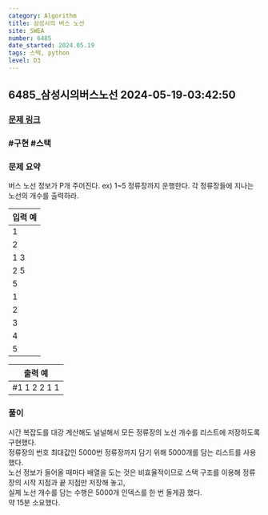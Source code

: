 ```yaml
---
category: Algorithm
title: 삼성시의 버스 노선
site: SWEA
number: 6485
date_started: 2024.05.19
tags: 스택, python
level: D3
---
```


## 6485\_삼성시의버스노선 2024-05-19-03:42:50

### [문제 링크](https://swexpertacademy.com/main/code/problem/problemDetail.do?contestProbId=AWczm7QaACgDFAWn)

### #구현 #스택

### 문제 요약

버스 노선 정보가 P개 주어진다. ex) 1~5 정류장까지 운행한다. 각 정류장들에 지나는 노선의 개수를 출력하라.

| 입력 예 |
| ------- |
| 1       |
| 2       |
| 1 3     |
| 2 5     |
| 5       |
| 1       |
| 2       |
| 3       |
| 4       |
| 5       |

| 출력 예      |
| ------------ |
| #1 1 2 2 1 1 |

### 풀이

시간 복잡도를 대강 계산해도 널널해서 모든 정류장의 노선 개수를 리스트에 저장하도록 구현했다.<br>
정류장의 번호 최대값인 5000번 정류장까지 담기 위해 5000개를 담는 리스트를 사용했다.<br>
노선 정보가 들어올 때마다 배열을 도는 것은 비효율적이므로 스택 구조를 이용해 정류장의 시작 지점과 끝 지점만 저장해 놓고,<br>
실제 노선 개수를 담는 수행은 5000개 인덱스를 한 번 돌게끔 했다.<br>
약 15분 소요했다.
